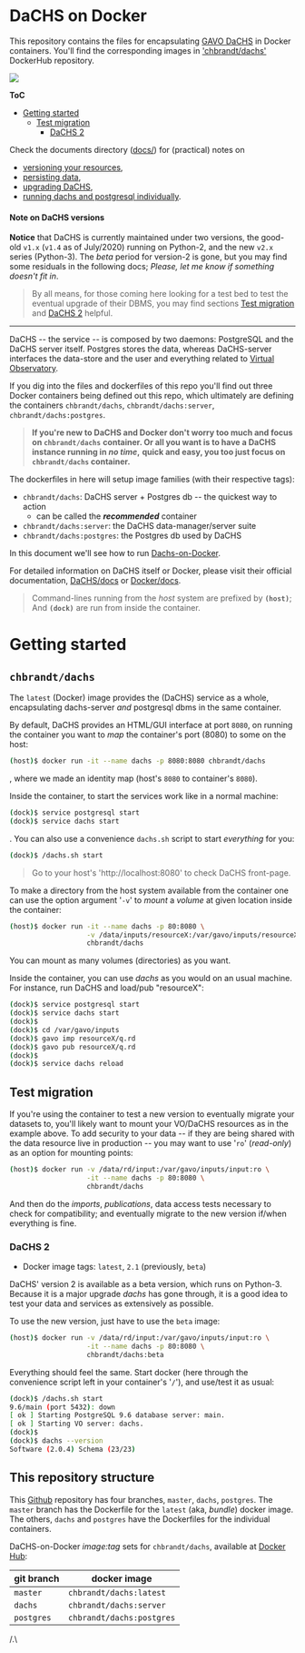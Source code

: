 # DaCHS on Docker

This repository contains the files for encapsulating [GAVO DaCHS](http://docs.g-vo.org/DaCHS/)
in Docker containers.
You'll find the corresponding images in ['chbrandt/dachs'][4] DockerHub repository.

![](https://img.shields.io/docker/v/chbrandt/dachs?label=DaCHS%20%28latest%29&style=for-the-badge)

**ToC**
* [Getting started](#getting-started)
  * [Test migration](#test-migration)
    * [DaCHS 2](#dachs-2)

Check the documents directory ([docs/](docs/)) for (practical) notes on
* [versioning your resources](docs/data_publication.md),
* [persisting data](docs/data_persistence.md),
* [upgrading DaCHS](docs/upgrade_dachs.md),
* [running dachs and postgresql individually](docs/individual_containers.md).

#### Note on DaCHS versions

**Notice** that DaCHS is currently maintained under two versions, the good-old `v1.x`
(`v1.4` as of July/2020) running on Python-2, and the new `v2.x` series (Python-3).
The _beta_ period for version-2 is gone, but you may find some residuals in the
following docs; _Please, let me know if something doesn't fit in_.

> By all means, for those coming here looking for a test bed to test the eventual
> upgrade of their DBMS, you may find sections [Test migration](#test-migration)
> and [DaCHS 2](#dachs-2) helpful.


---

DaCHS -- the service -- is composed by two daemons: PostgreSQL and the DaCHS
server itself. Postgres stores the data, whereas DaCHS-server interfaces the
data-store and the user and everything related to [Virtual Observatory](http://ivoa.net/).

If you dig into the files and dockerfiles of this repo you'll find out three
Docker containers being defined out this repo, which ultimately are defining
the containers `chbrandt/dachs`, `chbrandt/dachs:server`, `chbrandt/dachs:postgres`.

> **If you're new to DaCHS and Docker don't worry too much and focus on `chbrandt/dachs`**
> **container. Or all you want is to have a DaCHS instance running in _no time_,**
> **quick and easy, you too just focus on `chbrandt/dachs` container.**

The dockerfiles in here will setup image families (with their respective tags):
* `chbrandt/dachs`: DaCHS server + Postgres db -- the quickest way to action
  * can be called the **_recommended_** container
* `chbrandt/dachs:server`: the DaCHS data-manager/server suite
* `chbrandt/dachs:postgres`: the Postgres db used by DaCHS

In this document we'll see how to run [Dachs-on-Docker][4].

For detailed information on DaCHS itself or Docker, please
visit their official documentation, [DaCHS/docs][1] or [Docker/docs][2].

> Command-lines running from the _host_ system are prefixed by <b><code>(host)</code></b>;
> And <b><code>(dock)</code></b> are run from inside the container.

[1]: http://dachs-doc.readthedocs.io


# Getting started

## `chbrandt/dachs`

The `latest` (Docker) image provides the (DaCHS) service as a whole, encapsulating
dachs-server _and_ postgresql dbms in the same container.

By default, DaCHS provides an HTML/GUI interface at port `8080`, on running the
container you want to _map_ the container's port (8080) to some on the host:
```bash
(host)$ docker run -it --name dachs -p 8080:8080 chbrandt/dachs
```
, where we made an identity map (host's `8080` to container's `8080`).

Inside the container, to start the services work like in a normal machine:
```bash
(dock)$ service postgresql start
(dock)$ service dachs start
```
. You can also use a convenience `dachs.sh` script to start _everything_ for you:
```bash
(dock)$ /dachs.sh start
```

> Go to your host's 'http://localhost:8080' to check DaCHS front-page.

To make a directory from the host system available from the container one can
use the option argument '`-v`' to _mount_ a _volume_ at given location inside
the container:
```bash
(host)$ docker run -it --name dachs -p 80:8080 \
                   -v /data/inputs/resourceX:/var/gavo/inputs/resourceX \
                   chbrandt/dachs
```
You can mount as many volumes (directories) as you want.

Inside the container, you can use _dachs_ as you would on an usual machine.
For instance, run DaCHS and load/pub "resourceX":
```bash
(dock)$ service postgresql start
(dock)$ service dachs start
(dock)$
(dock)$ cd /var/gavo/inputs
(dock)$ gavo imp resourceX/q.rd
(dock)$ gavo pub resourceX/q.rd
(dock)$
(dock)$ service dachs reload
```

## Test migration

If you're using the container to test a new version to eventually migrate your
datasets to, you'll likely want to mount your VO/DaCHS resources as in the example
above. To add security to your data -- if they are being shared with the data
resource live in production -- you may want to use '`ro`' (_read-only_) as an
option for mounting points:
```bash
(host)$ docker run -v /data/rd/input:/var/gavo/inputs/input:ro \
                   -it --name dachs -p 80:8080 \
                   chbrandt/dachs
```

And then do the _imports_, _publications_, data access tests necessary to check
for compatibility; and eventually migrate to the new version if/when everything is fine.


### DaCHS 2

* Docker image tags: `latest`, `2.1` (previously, `beta`)

DaCHS' version 2 is available as a beta version, which runs on Python-3.
Because it is a major upgrade _dachs_ has gone through, it is a good idea to test
your data and services as extensively as possible.

To use the new version, just have to use the `beta` image:
```bash
(host)$ docker run -v /data/rd/input:/var/gavo/inputs/input:ro \
                   -it --name dachs -p 80:8080 \
                   chbrandt/dachs:beta
```

Everything should feel the same.
Start docker (here through the convenience script left in your container's '`/`'),
and use/test it as usual:
```bash
(dock)$ /dachs.sh start
9.6/main (port 5432): down
[ ok ] Starting PostgreSQL 9.6 database server: main.
[ ok ] Starting VO server: dachs.
(dock)$
(dock)$ dachs --version
Software (2.0.4) Schema (23/23)
```

## This repository structure

This [Github][3] repository has four branches, `master`, `dachs`, `postgres`.
The `master` branch has the Dockerfile for the `latest` (aka, _bundle_) docker image.
The others, `dachs` and `postgres` have the Dockerfiles for the individual containers.

DaCHS-on-Docker _image:tag_ sets for `chbrandt/dachs`,  available at [Docker Hub][4]:

| git branch | docker image |
| --- | --- |
| `master` | `chbrandt/dachs:latest` |
| `dachs` | `chbrandt/dachs:server` |
| `postgres` | `chbrandt/dachs:postgres` |

[3]: https://github.com/chbrandt/docker-dachs
[4]: https://hub.docker.com/r/chbrandt/dachs/
[2]: https://docs.docker.com/


/.\
